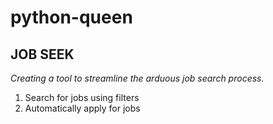 # python-queen

## JOB SEEK
*Creating a tool to streamline the arduous job search process.*

1. Search for jobs using filters
2. Automatically apply for jobs